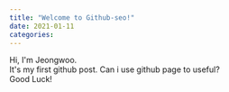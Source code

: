 ```yaml
---
title: "Welcome to Github-seo!"
date: 2021-01-11
categories: 
---
```


 Hi, I'm Jeongwoo.  
 It's my first github post. Can i use github page to useful?  
 Good Luck!  

